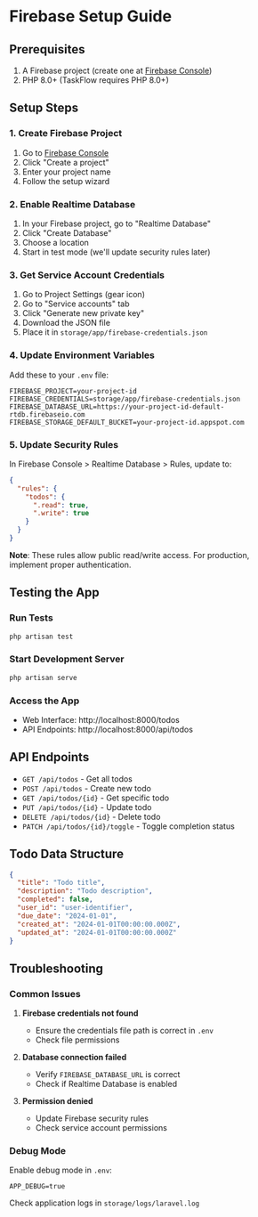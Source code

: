 # Firebase Setup Guide

## Prerequisites
1. A Firebase project (create one at [Firebase Console](https://console.firebase.google.com/))
2. PHP 8.0+ (TaskFlow requires PHP 8.0+)

## Setup Steps

### 1. Create Firebase Project
1. Go to [Firebase Console](https://console.firebase.google.com/)
2. Click "Create a project"
3. Enter your project name
4. Follow the setup wizard

### 2. Enable Realtime Database
1. In your Firebase project, go to "Realtime Database"
2. Click "Create Database"
3. Choose a location
4. Start in test mode (we'll update security rules later)

### 3. Get Service Account Credentials
1. Go to Project Settings (gear icon)
2. Go to "Service accounts" tab
3. Click "Generate new private key"
4. Download the JSON file
5. Place it in `storage/app/firebase-credentials.json`

### 4. Update Environment Variables
Add these to your `.env` file:

```env
FIREBASE_PROJECT=your-project-id
FIREBASE_CREDENTIALS=storage/app/firebase-credentials.json
FIREBASE_DATABASE_URL=https://your-project-id-default-rtdb.firebaseio.com
FIREBASE_STORAGE_DEFAULT_BUCKET=your-project-id.appspot.com
```

### 5. Update Security Rules
In Firebase Console > Realtime Database > Rules, update to:

```json
{
  "rules": {
    "todos": {
      ".read": true,
      ".write": true
    }
  }
}
```

**Note**: These rules allow public read/write access. For production, implement proper authentication.

## Testing the App

### Run Tests
```bash
php artisan test
```

### Start Development Server
```bash
php artisan serve
```

### Access the App
- Web Interface: http://localhost:8000/todos
- API Endpoints: http://localhost:8000/api/todos

## API Endpoints

- `GET /api/todos` - Get all todos
- `POST /api/todos` - Create new todo
- `GET /api/todos/{id}` - Get specific todo
- `PUT /api/todos/{id}` - Update todo
- `DELETE /api/todos/{id}` - Delete todo
- `PATCH /api/todos/{id}/toggle` - Toggle completion status

## Todo Data Structure

```json
{
  "title": "Todo title",
  "description": "Todo description",
  "completed": false,
  "user_id": "user-identifier",
  "due_date": "2024-01-01",
  "created_at": "2024-01-01T00:00:00.000Z",
  "updated_at": "2024-01-01T00:00:00.000Z"
}
```

## Troubleshooting

### Common Issues

1. **Firebase credentials not found**
   - Ensure the credentials file path is correct in `.env`
   - Check file permissions

2. **Database connection failed**
   - Verify `FIREBASE_DATABASE_URL` is correct
   - Check if Realtime Database is enabled

3. **Permission denied**
   - Update Firebase security rules
   - Check service account permissions

### Debug Mode
Enable debug mode in `.env`:
```env
APP_DEBUG=true
```

Check application logs in `storage/logs/laravel.log`

